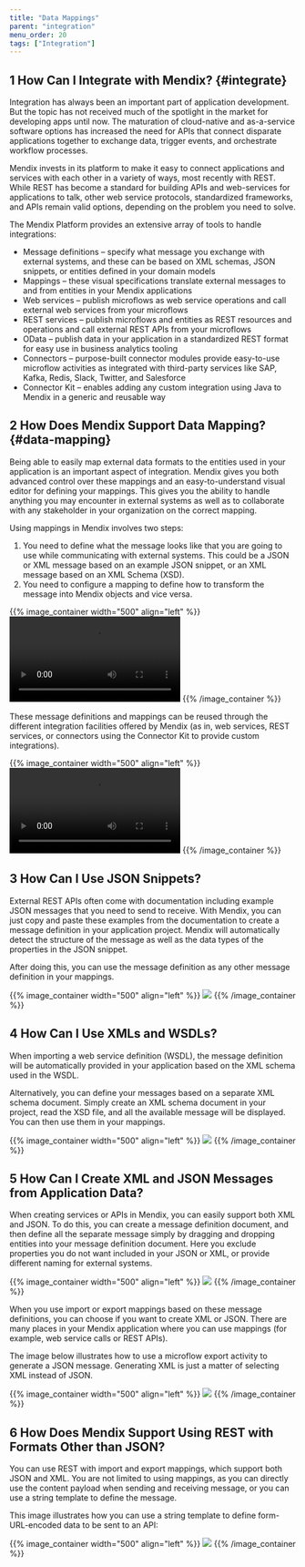 ```yaml
---
title: "Data Mappings"
parent: "integration"
menu_order: 20
tags: ["Integration"]
---
```


## 1 How Can I Integrate with Mendix? {#integrate}

Integration has always been an important part of application development. But the topic has not received much of the spotlight in the market for developing apps until now. The maturation of cloud-native and as-a-service software options has increased the need for APIs that connect disparate applications together to exchange data, trigger events, and orchestrate workflow processes.

Mendix invests in its platform to make it easy to connect applications and services with each other in a variety of ways, most recently with REST. While REST has become a standard for building APIs and web-services for applications to talk, other web service protocols, standardized frameworks, and APIs remain valid options, depending on the problem you need to solve.

The Mendix Platform provides an extensive array of tools to handle integrations:

* Message definitions – specify what message you exchange with external systems, and these can be based on XML schemas, JSON snippets, or entities defined in your domain models
* Mappings – these visual specifications translate external messages to and from entities in your Mendix applications
* Web services – publish microflows as web service operations and call external web services from your microflows
* REST services – publish microflows and entities as REST resources and operations and call external REST APIs from your microflows
* OData – publish data in your application in a standardized REST format for easy use in business analytics tooling
* Connectors – purpose-built connector modules provide easy-to-use microflow activities as integrated with third-party services like SAP, Kafka, Redis, Slack, Twitter, and Salesforce
* Connector Kit – enables adding any custom integration using Java to Mendix in a generic and reusable way

## 2 How Does Mendix Support Data Mapping? {#data-mapping}

Being able to easily map external data formats to the entities used in your application is an important aspect of integration. Mendix gives you both advanced control over these mappings and an easy-to-understand visual editor for defining your mappings. This gives you the ability to handle anything you may encounter in external systems as well as to collaborate with any stakeholder in your organization on the correct mapping.

Using mappings in Mendix involves two steps:

1. You need to define what the message looks like that you are going to use while communicating with external systems. This could be a JSON or XML message based on an example JSON snippet, or an XML message based on an XML Schema (XSD). 
2. You need to configure a mapping to define how to transform the message into Mendix objects and vice versa.

{{% image_container width="500" align="left" %}}
<video controls src="attachments/Integration_JSON_Import_and_Mapping-1.mp4">VIDEO</video>
{{% /image_container %}}

These message definitions and mappings can be reused through the different integration facilities offered by Mendix (as in, web services, REST services, or connectors using the Connector Kit to provide custom integrations). 

{{% image_container width="500" align="left" %}}
<video controls src="attachments/ApplyImportMapping.mp4">VIDEO</video>
{{% /image_container %}}

## 3 How Can I Use JSON Snippets?

External REST APIs often come with documentation including example JSON messages that you need to send to receive. With Mendix, you can just copy and paste these examples from the documentation to create a message definition in your application project. Mendix will automatically detect the structure of the message as well as the data types of the properties in the JSON snippet.

After doing this, you can use the message definition as any other message definition in your mappings.

{{% image_container width="500" align="left" %}}
![](attachments/json-snippet-example.png)
{{% /image_container %}}

## 4 How Can I Use XMLs and WSDLs?

When importing a web service definition (WSDL), the message definition will be automatically provided in your application based on the XML schema used in the WSDL. 

Alternatively, you can define your messages based on a separate XML schema document. Simply create an XML schema document in your project, read the XSD file, and all the available message will be displayed. You can then use them in your mappings.

{{% image_container width="500" align="left" %}}
![](attachments/xsd-message-definition.png)
{{% /image_container %}}

## 5 How Can I Create XML and JSON Messages from Application Data?

When creating services or APIs in Mendix, you can easily support both XML and JSON. To do this, you can create a message definition document, and then define all the separate message simply by dragging and dropping entities into your message definition document. Here you exclude properties you do not want included in your JSON or XML, or provide different naming for external systems.

{{% image_container width="500" align="left" %}}
![](attachments/message-definitions-from-entities.png)
{{% /image_container %}}

When you use import or export mappings based on these message definitions, you can choose if you want to create XML or JSON. There are many places in your Mendix application where you can use mappings (for example, web service calls or REST APIs).

The image below illustrates how to use a microflow export activity to generate a JSON message. Generating XML is just a matter of selecting XML instead of JSON.

{{% image_container width="500" align="left" %}}
![](attachments/export-to-json.png)
{{% /image_container %}}

## 6 How Does Mendix Support Using REST with Formats Other than JSON?

You can use REST with import and export mappings, which support both JSON and XML. You are not limited to using mappings, as you can directly use the content payload when sending and receiving message, or you can use a string template to define the message. 

This image illustrates how you can use a string template to define form-URL-encoded data to be sent to an API:

{{% image_container width="500" align="left" %}}
![](attachments/rest-post-template.png)
{{% /image_container %}}

